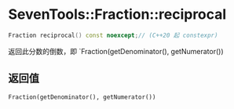 # SevenTools::Fraction::reciprocal

```cpp
Fraction reciprocal() const noexcept;// (C++20 起 constexpr)
```

返回此分数的倒数，即 `Fraction(getDenominator(), getNumerator())

## 返回值

`Fraction(getDenominator(), getNumerator())`